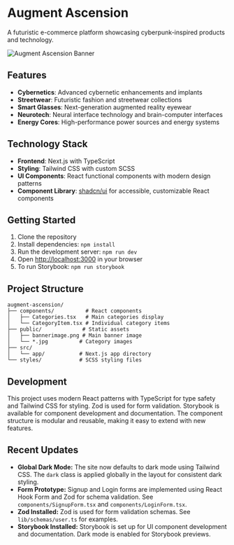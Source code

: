 # Augment Ascension

A futuristic e-commerce platform showcasing cyberpunk-inspired products and technology.

![Augment Ascension Banner](https://i.imgur.com/oB0hVqo.png)

## Features

- **Cybernetics**: Advanced cybernetic enhancements and implants
- **Streetwear**: Futuristic fashion and streetwear collections
- **Smart Glasses**: Next-generation augmented reality eyewear
- **Neurotech**: Neural interface technology and brain-computer interfaces
- **Energy Cores**: High-performance power sources and energy systems

## Technology Stack

- **Frontend**: Next.js with TypeScript
- **Styling**: Tailwind CSS with custom SCSS
- **UI Components**: React functional components with modern design patterns
- **Component Library**: [shadcn/ui](https://ui.shadcn.com/) for accessible, customizable React components

## Getting Started

1. Clone the repository
2. Install dependencies: `npm install`
3. Run the development server: `npm run dev`
4. Open [http://localhost:3000](http://localhost:3000) in your browser
5. To run Storybook: `npm run storybook`

## Project Structure

```
augment-ascension/
├── components/          # React components
│   ├── Categories.tsx   # Main categories display
│   └── CategoryItem.tsx # Individual category items
├── public/             # Static assets
│   ├── bannerimage.png # Main banner image
│   └── *.jpg          # Category images
├── src/
│   └── app/           # Next.js app directory
└── styles/            # SCSS styling files
```

## Development

This project uses modern React patterns with TypeScript for type safety and Tailwind CSS for styling. Zod is used for form validation. Storybook is available for component development and documentation. The component structure is modular and reusable, making it easy to extend with new features.

## Recent Updates

- **Global Dark Mode:** The site now defaults to dark mode using Tailwind CSS. The `dark` class is applied globally in the layout for consistent dark styling.
- **Form Prototype:** Signup and Login forms are implemented using React Hook Form and Zod for schema validation. See `components/SignupForm.tsx` and `components/LoginForm.tsx`.
- **Zod Installed:** Zod is used for form validation schemas. See `lib/schemas/user.ts` for examples.
- **Storybook Installed:** Storybook is set up for UI component development and documentation. Dark mode is enabled for Storybook previews.
